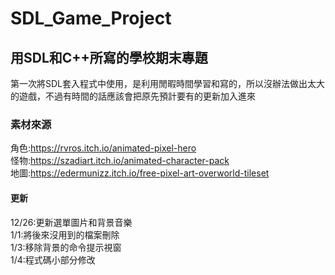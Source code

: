 # SDL_Game_Project
## 用SDL和C++所寫的學校期末專題
第一次將SDL套入程式中使用，是利用閒暇時間學習和寫的，所以沒辦法做出太大的遊戲，不過有時間的話應該會把原先預計要有的更新加入進來
### 素材來源
角色:https://rvros.itch.io/animated-pixel-hero
<br>
怪物:https://szadiart.itch.io/animated-character-pack
<br>
地圖:https://edermunizz.itch.io/free-pixel-art-overworld-tileset
#### 更新
12/26:更新選單圖片和背景音樂
<br>
1/1:將後來沒用到的檔案刪除
<br>
1/3:移除背景的命令提示視窗
<br>
1/4:程式碼小部分修改
